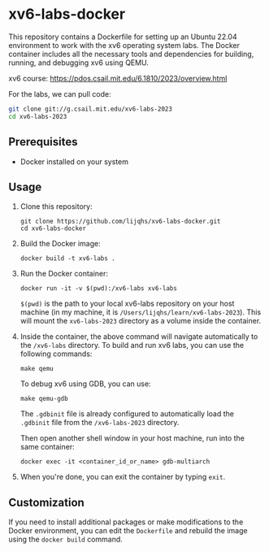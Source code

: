 # xv6-labs-docker

This repository contains a Dockerfile for setting up an Ubuntu 22.04 environment to work with the xv6 operating system labs. The Docker container includes all the necessary tools and dependencies for building, running, and debugging xv6 using QEMU.

xv6 course: https://pdos.csail.mit.edu/6.1810/2023/overview.html

For the labs, we can pull code:

```sh
git clone git://g.csail.mit.edu/xv6-labs-2023
cd xv6-labs-2023
```

## Prerequisites

- Docker installed on your system

## Usage

1. Clone this repository:

   ```
   git clone https://github.com/lijqhs/xv6-labs-docker.git
   cd xv6-labs-docker
   ```

2. Build the Docker image:

   ```
   docker build -t xv6-labs .
   ```

3. Run the Docker container:

   ```
   docker run -it -v $(pwd):/xv6-labs xv6-labs
   ```

   `$(pwd)` is the path to your local xv6-labs repository on your host machine (in my machine, it is `/Users/lijqhs/learn/xv6-labs-2023`). This will mount the `xv6-labs-2023` directory as a volume inside the container.

4. Inside the container, the above command will navigate automatically to the `/xv6-labs` directory. To build and run xv6 labs, you can use the following commands:

   ```
   make qemu
   ```

   To debug xv6 using GDB, you can use:

   ```
   make qemu-gdb
   ```

   The `.gdbinit` file is already configured to automatically load the `.gdbinit` file from the `/xv6-labs-2023` directory.

   Then open another shell window in your host machine, run into the same container:

   ```
   docker exec -it <container_id_or_name> gdb-multiarch
   ```

5. When you're done, you can exit the container by typing `exit`.

## Customization

If you need to install additional packages or make modifications to the Docker environment, you can edit the `Dockerfile` and rebuild the image using the `docker build` command.
